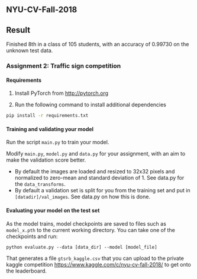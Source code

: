 ## NYU-CV-Fall-2018

## Result
Finished 8th in a class of 105 students, with an accuracy of 0.99730 on the unknown test data.

### Assignment 2: Traffic sign competition

#### Requirements
1. Install PyTorch from http://pytorch.org

2. Run the following command to install additional dependencies

```bash
pip install -r requirements.txt
```

#### Training and validating your model
Run the script `main.py` to train your model.

Modify `main.py`, `model.py` and `data.py` for your assignment, with an aim to make the validation score better.

- By default the images are loaded and resized to 32x32 pixels and normalized to zero-mean and standard deviation of 1. See data.py for the `data_transforms`.
- By default a validation set is split for you from the training set and put in `[datadir]/val_images`. See data.py on how this is done.

#### Evaluating your model on the test set

As the model trains, model checkpoints are saved to files such as `model_x.pth` to the current working directory.
You can take one of the checkpoints and run:

```
python evaluate.py --data [data_dir] --model [model_file]
```

That generates a file `gtsrb_kaggle.csv` that you can upload to the private kaggle competition https://www.kaggle.com/c/nyu-cv-fall-2018/ to get onto the leaderboard.
